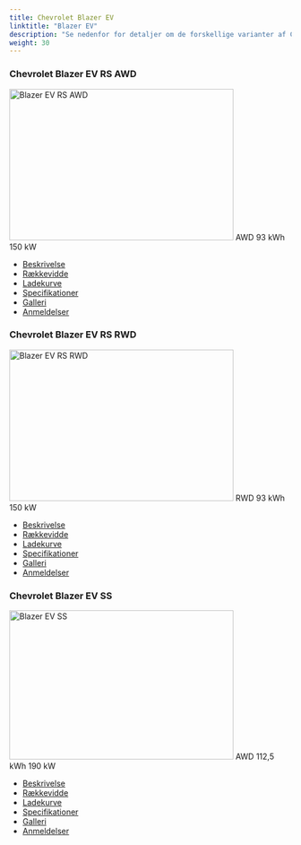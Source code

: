 ```yaml
---
title: Chevrolet Blazer EV
linktitle: "Blazer EV"
description: "Se nedenfor for detaljer om de forskellige varianter af Chevrolet Blazer EV"
weight: 30
---
```

<!-- markdownlint-disable MD033 -->
<!-- markdownlint-disable MD010 -->
<div class="container p-3 mb-4 bg-body-tertiary rounded border">
<h3>Chevrolet Blazer EV RS AWD</h3>
	<div class="row">
		<div class="col col-12 col-md-6">
			<a href="blazer_ev_rs_awd/"><img src="https://media.evkx.net/multimedia/models/chevrolet/blazer_ev/blazer_ev_rs_awd/main_1_xst.jpg" class="img-fluid" width="400px" height="270px" alt="Blazer EV RS AWD" ></a>
<i class="bi bi-record2-fill"></i> AWD <i class="bi bi-battery-full"></i> 93 kWh <i class="bi bi-ev-station"></i> 150 kW 
		</div>
		<div class="col col-12 col-md-6">
			<ul class="list-group list-group-flush">
				<li class="list-group-item list-group-item-action"><a href="blazer_ev_rs_awd/" class="text-decoration-none text-black"><i class="bi-car-front"></i> Beskrivelse</a></li>
				<li class="list-group-item list-group-item-action"><a href="blazer_ev_rs_awd/rangeandconsumption/" class="text-decoration-none text-black" ><i class="bi-file-earmark-bar-graph"></i> Rækkevidde</a></li>
				<li class="list-group-item list-group-item-action"><a href="blazer_ev_rs_awd/chargingcurve/" class="text-decoration-none text-black" ><i class="bi-battery-charging"></i> Ladekurve</a></li>
				<li class="list-group-item list-group-item-action"><a href="blazer_ev_rs_awd/specifications/" class="text-decoration-none text-black" ><i class="bi-layout-text-sidebar-reverse"></i> Specifikationer</a></li>
				<li class="list-group-item list-group-item-action"><a href="blazer_ev_rs_awd/gallery/" class="text-decoration-none text-black" ><i class="bi-images"></i> Galleri</a></li>
				<li class="list-group-item list-group-item-action"><a href="blazer_ev_rs_awd/reviews/" class="text-decoration-none text-black" ><i class="bi-person-video2"></i> Anmeldelser</a></li>
			</ul>
		</div>
	</div>
</div>
<div class="container p-3 mb-4 bg-body-tertiary rounded border">
<h3>Chevrolet Blazer EV RS RWD</h3>
	<div class="row">
		<div class="col col-12 col-md-6">
			<a href="blazer_ev_rs_rwd/"><img src="https://media.evkx.net/multimedia/models/chevrolet/blazer_ev/blazer_ev_rs_rwd/main_1_xst.jpg" class="img-fluid" width="400px" height="270px" alt="Blazer EV RS RWD" ></a>
<i class="bi bi-record2-fill"></i> RWD <i class="bi bi-battery-full"></i> 93 kWh <i class="bi bi-ev-station"></i> 150 kW 
		</div>
		<div class="col col-12 col-md-6">
			<ul class="list-group list-group-flush">
				<li class="list-group-item list-group-item-action"><a href="blazer_ev_rs_rwd/" class="text-decoration-none text-black"><i class="bi-car-front"></i> Beskrivelse</a></li>
				<li class="list-group-item list-group-item-action"><a href="blazer_ev_rs_rwd/rangeandconsumption/" class="text-decoration-none text-black" ><i class="bi-file-earmark-bar-graph"></i> Rækkevidde</a></li>
				<li class="list-group-item list-group-item-action"><a href="blazer_ev_rs_rwd/chargingcurve/" class="text-decoration-none text-black" ><i class="bi-battery-charging"></i> Ladekurve</a></li>
				<li class="list-group-item list-group-item-action"><a href="blazer_ev_rs_rwd/specifications/" class="text-decoration-none text-black" ><i class="bi-layout-text-sidebar-reverse"></i> Specifikationer</a></li>
				<li class="list-group-item list-group-item-action"><a href="blazer_ev_rs_rwd/gallery/" class="text-decoration-none text-black" ><i class="bi-images"></i> Galleri</a></li>
				<li class="list-group-item list-group-item-action"><a href="blazer_ev_rs_rwd/reviews/" class="text-decoration-none text-black" ><i class="bi-person-video2"></i> Anmeldelser</a></li>
			</ul>
		</div>
	</div>
</div>
<div class="container p-3 mb-4 bg-body-tertiary rounded border">
<h3>Chevrolet Blazer EV SS</h3>
	<div class="row">
		<div class="col col-12 col-md-6">
			<a href="blazer_ev_ss/"><img src="https://media.evkx.net/multimedia/models/chevrolet/blazer_ev/blazer_ev_ss/main_1_xst.jpg" class="img-fluid" width="400px" height="266px" alt="Blazer EV SS" ></a>
<i class="bi bi-record2-fill"></i> AWD <i class="bi bi-battery-full"></i> 112,5 kWh <i class="bi bi-ev-station"></i> 190 kW 
		</div>
		<div class="col col-12 col-md-6">
			<ul class="list-group list-group-flush">
				<li class="list-group-item list-group-item-action"><a href="blazer_ev_ss/" class="text-decoration-none text-black"><i class="bi-car-front"></i> Beskrivelse</a></li>
				<li class="list-group-item list-group-item-action"><a href="blazer_ev_ss/rangeandconsumption/" class="text-decoration-none text-black" ><i class="bi-file-earmark-bar-graph"></i> Rækkevidde</a></li>
				<li class="list-group-item list-group-item-action"><a href="blazer_ev_ss/chargingcurve/" class="text-decoration-none text-black" ><i class="bi-battery-charging"></i> Ladekurve</a></li>
				<li class="list-group-item list-group-item-action"><a href="blazer_ev_ss/specifications/" class="text-decoration-none text-black" ><i class="bi-layout-text-sidebar-reverse"></i> Specifikationer</a></li>
				<li class="list-group-item list-group-item-action"><a href="blazer_ev_ss/gallery/" class="text-decoration-none text-black" ><i class="bi-images"></i> Galleri</a></li>
				<li class="list-group-item list-group-item-action"><a href="blazer_ev_ss/reviews/" class="text-decoration-none text-black" ><i class="bi-person-video2"></i> Anmeldelser</a></li>
			</ul>
		</div>
	</div>
</div>
